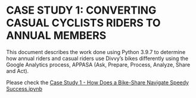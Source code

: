 # CASE STUDY 1: CONVERTING CASUAL CYCLISTS RIDERS TO ANNUAL MEMBERS
This document describes the work done using Python 3.9.7 to determine how annual riders and casual riders use Divvy’s bikes differently using the Google Analytics process, APPASA (Ask, Prepare, Process, Analyze, Share and Act).

Please check the [Case Study 1 - How Does a Bike-Share Navigate Speedy Success.ipynb](https://github.com/NailyFS/CASE-STUDY-1-CONVERTING_CASUAL_CYCLISTS_RIDERS_TO_ANNUAL_MEMBERS/blob/534cf1d52a1df3ab4535cf304ba8aaab3bf6d73e/Case%20Study%201%20-%20How%20Does%20a%20Bike-Share%20Navigate%20Speedy%20Success.ipynb)
